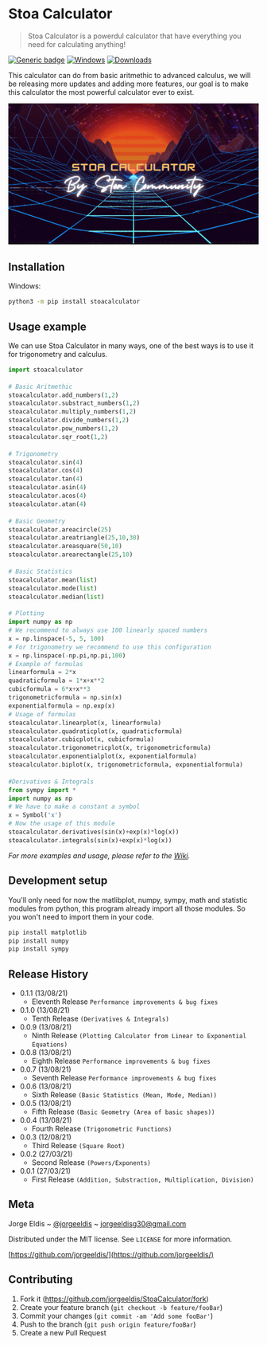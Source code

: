 # Stoa Calculator

> Stoa Calculator is a powerdul calculator that have everything you need for calculating anything!

[![Generic badge](https://img.shields.io/badge/Version-0.0.9-<COLOR>.svg)](https://pypi.org/project/StoaCalculator/)
[![Windows](https://svgshare.com/i/ZhY.svg)](https://svgshare.com/i/ZhY.svg)
[![Downloads](https://static.pepy.tech/personalized-badge/stoacalculator?period=total&units=international_system&left_color=black&right_color=blue&left_text=Downloads)](https://pepy.tech/project/stoacalculator)

This calculator can do from basic aritmethic to advanced calculus, we will be releasing more
updates and adding more features, our goal is to make this calculator the most powerful calculator
ever to exist.

![](https://raw.githubusercontent.com/jorgeeldis/StoaCalculator/main/header.png)

## Installation

<!--
OS X & Linux:

```sh
npm install my-crazy-module --save
```
-->

Windows:

```sh
python3 -m pip install stoacalculator
```

## Usage example

We can use Stoa Calculator in many ways, one of the best ways is to use it for trigonometry and calculus.

```py
import stoacalculator

# Basic Aritmethic
stoacalculator.add_numbers(1,2)
stoacalculator.substract_numbers(1,2)
stoacalculator.multiply_numbers(1,2)
stoacalculator.divide_numbers(1,2)
stoacalculator.pow_numbers(1,2)
stoacalculator.sqr_root(1,2)

# Trigonometry
stoacalculator.sin(4)
stoacalculator.cos(4)
stoacalculator.tan(4)
stoacalculator.asin(4)
stoacalculator.acos(4)
stoacalculator.atan(4)

# Basic Geometry
stoacalculator.areacircle(25)
stoacalculator.areatriangle(25,10,30)
stoacalculator.areasquare(50,10)
stoacalculator.arearectangle(25,10)

# Basic Statistics
stoacalculator.mean(list)
stoacalculator.mode(list)
stoacalculator.median(list)

# Plotting
import numpy as np
# We recommend to always use 100 linearly spaced numbers
x = np.linspace(-5, 5, 100)
# For trigonometry we recommend to use this configuration
x = np.linspace(-np.pi,np.pi,100)
# Example of formulas
linearformula = 2*x
quadraticformula = 1*x+x**2
cubicformula = 6*x+x**3
trigonometricformula = np.sin(x)
exponentialformula = np.exp(x)
# Usage of formulas
stoacalculator.linearplot(x, linearformula)
stoacalculator.quadraticplot(x, quadraticformula)
stoacalculator.cubicplot(x, cubicformula)
stoacalculator.trigonometricplot(x, trigonometricformula)
stoacalculator.exponentialplot(x, exponentialformula)
stoacalculator.biplot(x, trigonometricformula, exponentialformula)

#Derivatives & Integrals
from sympy import *
import numpy as np
# We have to make a constant a symbol
x = Symbol('x')
# Now the usage of this module
stoacalculator.derivatives(sin(x)+exp(x)*log(x))
stoacalculator.integrals(sin(x)+exp(x)*log(x))
```

_For more examples and usage, please refer to the [Wiki][wiki]._

## Development setup

You'll only need for now the matlibplot, numpy, sympy, math and statistic modules from python, this program already import all those modules. So you won't need to import them in your code.

```sh
pip install matplotlib
pip install numpy
pip install sympy
```

## Release History

- 0.1.1 (13/08/21)
  - Eleventh Release `Performance improvements & bug fixes`
- 0.1.0 (13/08/21)
  - Tenth Release `(Derivatives & Integrals)`
- 0.0.9 (13/08/21)
  - Ninth Release `(Plotting Calculator from Linear to Exponential Equations)`
- 0.0.8 (13/08/21)
  - Eighth Release `Performance improvements & bug fixes`
- 0.0.7 (13/08/21)
  - Seventh Release `Performance improvements & bug fixes`
- 0.0.6 (13/08/21)
  - Sixth Release `(Basic Statistics (Mean, Mode, Median))`
- 0.0.5 (13/08/21)
  - Fifth Release `(Basic Geometry (Area of basic shapes))`
- 0.0.4 (13/08/21)
  - Fourth Release `(Trigonometric Functions)`
- 0.0.3 (12/08/21)
  - Third Release `(Square Root)`
- 0.0.2 (27/03/21)
  - Second Release `(Powers/Exponents)`
- 0.0.1 (27/03/21)
  - First Release `(Addition, Substraction, Multiplication, Division)`

## Meta

Jorge Eldis ~ [@jorgeeldis](https://twitter.com/jorgeeldis) ~ jorgeeldisg30@gmail.com

Distributed under the MIT license. See `LICENSE` for more information.

[https://github.com/jorgeeldis/](https://github.com/jorgeeldis/)

## Contributing

1. Fork it (<https://github.com/jorgeeldis/StoaCalculator/fork>)
2. Create your feature branch (`git checkout -b feature/fooBar`)
3. Commit your changes (`git commit -am 'Add some fooBar'`)
4. Push to the branch (`git push origin feature/fooBar`)
5. Create a new Pull Request

<!-- Markdown link & img dfn's -->

[wiki]: https://github.com/jorgeeldis/StoaCalculator/wiki
